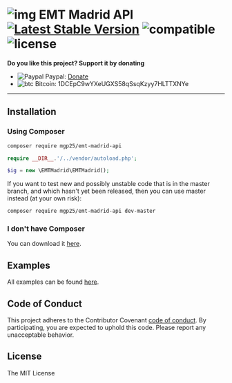 # ![img](https://upload.wikimedia.org/wikipedia/commons/thumb/e/e8/EMT_Madrid_Logo.svg/41px-EMT_Madrid_Logo.svg.png) EMT Madrid API [![Latest Stable Version](https://poser.pugx.org/mgp25/emtmadrid/v/stable)](https://packagist.org/packages/mgp25/emtmadrid) ![compatible](https://img.shields.io/badge/PHP%207-Compatible-brightgreen.svg) ![license](https://img.shields.io/badge/License-MIT-blue.svg)


**Do you like this project? Support it by donating**
- ![Paypal](https://raw.githubusercontent.com/reek/anti-adblock-killer/gh-pages/images/paypal.png) Paypal: [Donate](https://www.paypal.com/cgi-bin/webscr?cmd=_s-xclick&hosted_button_id=YNVNPLE45DNG6)
- ![btc](https://camo.githubusercontent.com/4bc31b03fc4026aa2f14e09c25c09b81e06d5e71/687474703a2f2f7777772e6d6f6e747265616c626974636f696e2e636f6d2f696d672f66617669636f6e2e69636f) Bitcoin: 1DCEpC9wYXeUGXS58qSsqKzyy7HLTTXNYe

----------
## Installation

### Using Composer

```sh
composer require mgp25/emt-madrid-api
```

```php
require __DIR__.'/../vendor/autoload.php';

$ig = new \EMTMadrid\EMTMadrid();
```

If you want to test new and possibly unstable code that is in the master branch, and which hasn't yet been released, then you can use master instead (at your own risk):

```sh
composer require mgp25/emt-madrid-api dev-master
```

### I don't have Composer

You can download it [here](https://getcomposer.org/download/).

## Examples

All examples can be found [here](https://github.com/mgp25/EMT-Madrid-API/tree/master/examples).

## Code of Conduct

This project adheres to the Contributor Covenant [code of conduct](CODE_OF_CONDUCT.md).
By participating, you are expected to uphold this code.
Please report any unacceptable behavior.

## License

The MIT License

